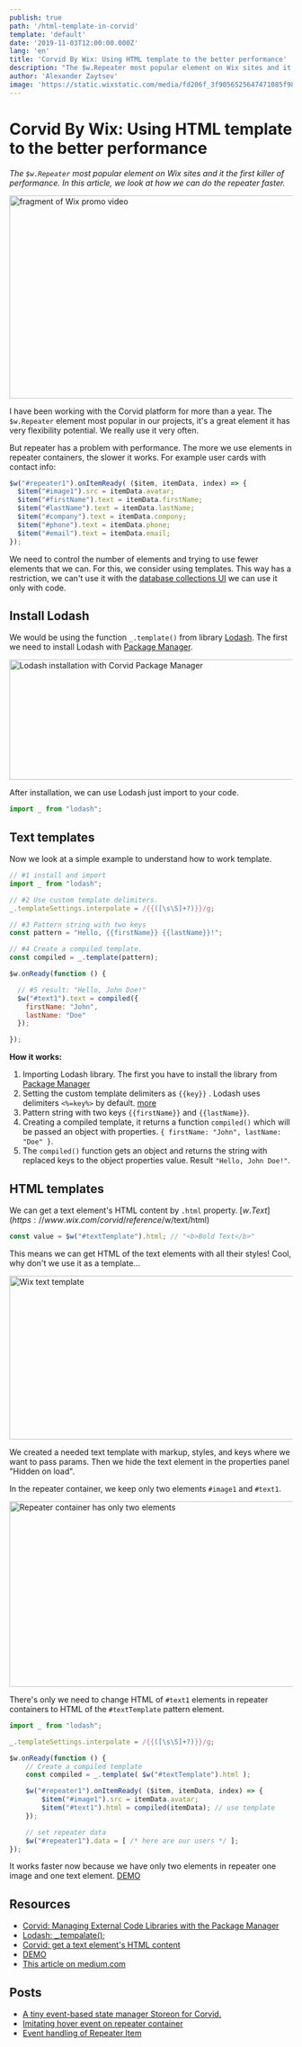 ```yaml
---
publish: true
path: '/html-template-in-corvid'
template: 'default'
date: '2019-11-03T12:00:00.000Z'
lang: 'en'
title: 'Corvid By Wix: Using HTML template to the better performance'
description: "The $w.Repeater most popular element on Wix sites and it the first killer of performance. In this article, we look at how we can do the repeater faster."
author: 'Alexander Zaytsev'
image: 'https://static.wixstatic.com/media/fd206f_3f9056525647471085f98284dde0d3dc~mv2.jpg'
---
```


# Corvid By Wix: Using HTML template to the better performance

*The `$w.Repeater` most popular element on Wix sites and it the first killer of performance. In this article, we look at how we can do the repeater faster.*

<img
  src="https://static.wixstatic.com/media/e3b156_68a5d808d23c4167bbda3f55e72726e9~mv2.jpg"
  width="800"
  height="361"
  alt="fragment of Wix promo video"
  crossorigin="anonymous"
/>

I have been working with the Corvid platform for more than a year. The `$w.Repeater` element most popular in our projects, it's a great element it has very flexibility potential. We really use it very often.

But repeater has a problem with performance. The more we use elements in repeater containers, the slower it works. For example user cards with contact info:

```js
$w("#repeater1").onItemReady( ($item, itemData, index) => {
  $item("#image1").src = itemData.avatar;
  $item("#firstName").text = itemData.firstName;
  $item("#lastName").text = itemData.lastName;
  $item("#company").text = itemData.compony;
  $item("#phone").text = itemData.phone;
  $item("#email").text = itemData.email;
});
```

We need to control the number of elements and trying to use fewer elements that we can. For this, we consider using templates. This way has a restriction, we can't use it with the [database collections UI](https://support.wix.com/en/article/corvid-working-with-wix-data) we can use it only with code.

## Install Lodash

We would be using the function `_.template()` from library [Lodash](https://lodash.com/docs/4.17.15#template). The first we need to install Lodash with [Package Manager](https://support.wix.com/en/article/corvid-working-with-npm-packages).

<img
  src="https://static.wixstatic.com/media/e3b156_fbb231d5ad4c4ed7a2abcd8c9e815e72~mv2.png"
  width="948"
  height="214"
  alt="Lodash installation with Corvid Package Manager"
  loading="lazy"
  decoding="async"
  crossorigin="anonymous"
/>

After installation, we can use Lodash just import to your code.

```js
import _ from "lodash";
```

## Text templates

Now we look at a simple example to understand how to work template.

```js
// #1 install and import
import _ from "lodash";

// #2 Use custom template delimiters.
_.templateSettings.interpolate = /{{([\s\S]+?)}}/g;

// #3 Pattern string with two keys
const pattern = "Hello, {{firstName}} {{lastName}}!";

// #4 Create a compiled template.
const compiled = _.template(pattern);

$w.onReady(function () {

  // #5 result: "Hello, John Doe!"
  $w("#text1").text = compiled({
    firstName: "John",
    lastName: "Doe"
  });

});
```

**How it works:**

1. Importing Lodash library. The first you have to install the library from [Package Manager](https://support.wix.com/en/article/corvid-working-with-npm-packages)
2. Setting the custom template delimiters as `{{key}}` . Lodash uses delimiters `<%=key%>` by default. [more](https://lodash.com/docs/4.17.15#template)
3. Pattern string with two keys `{{firstName}}` and `{{lastName}}`.
4. Creating a compiled template, it returns a function `compiled()` which will be passed an object with properties. `{ firstName: "John", lastName: "Doe" }`.
5. The `compiled()` function gets an object and returns the string with replaced keys to the object properties value. Result `"Hello, John Doe!"`.

## HTML templates

We can get a text element's HTML content by `.html` property. [$w.Text](https://www.wix.com/corvid/reference/$w/text/html)

```js
const value = $w("#textTemplate").html; // "<b>Bold Text</b>"
```

This means we can get HTML of the text elements with all their styles! Cool, why don't we use it as a template…

<img
  src="https://static.wixstatic.com/media/e3b156_f1ce214c51584716a67de08242b459c4~mv2.png"
  width="680"
  height="291"
  alt="Wix text template"
  loading="lazy"
  decoding="async"
  crossorigin="anonymous"
/>

We created a needed text template with markup, styles, and keys where we want to pass params. Then we hide the text element in the properties panel "Hidden on load".

In the repeater container, we keep only two elements `#image1` and `#text1`.

<img
  src="https://static.wixstatic.com/media/e3b156_702b764780a947cbb00f7d179e4cf58e~mv2.png"
  width="680"
  height="330"
  alt="Repeater container has only two elements"
  loading="lazy"
  decoding="async"
  crossorigin="anonymous"
/>

There's only we need to change HTML of `#text1` elements in repeater containers to HTML of the `#textTemplate` pattern element.

```js
import _ from "lodash";

_.templateSettings.interpolate = /{{([\s\S]+?)}}/g;

$w.onReady(function () {
    // Create a compiled template
    const compiled = _.template( $w("#textTemplate").html );

    $w("#repeater1").onItemReady( ($item, itemData, index) => {
        $item("#image1").src = itemData.avatar;
        $item("#text1").html = compiled(itemData); // use template
    });

    // set repeater data
    $w("#repeater1").data = [ /* here are our users */ ];
});
```

It works faster now because we have only two elements in repeater one image and one text element. [DEMO](https://shoonia.wixsite.com/blog/html-template-in-corvid)

## Resources

- [Corvid: Managing External Code Libraries with the Package Manager](https://support.wix.com/en/article/corvid-working-with-npm-packages)
- [Lodash: _.tempalate();](https://lodash.com/docs/4.17.15#template)
- [Corvid: get a text element's HTML content](https://www.wix.com/corvid/reference/$w/text/html)
- [DEMO](https://shoonia.wixsite.com/blog/html-template-in-corvid)
- [This article on medium.com](https://medium.com/@shoonia/corvid-by-wix-using-html-template-to-the-better-performance-27ec5a18042e)

## Posts

- [A tiny event-based state manager Storeon for Corvid.](/corvid-storeon/)
- [Imitating hover event on repeater container](/corvid-imitate-hover-event/)
- [Event handling of Repeater Item](/event-handling-of-repeater-item/)
